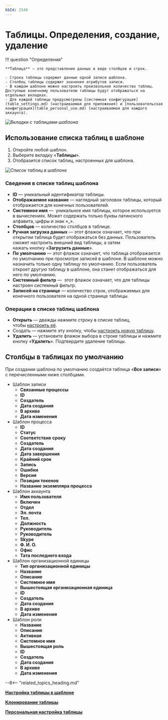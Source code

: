 ```yaml
---
kbId: 2548
---
```


# Таблицы. Определения, создание, удаление

!!! question "Определения"

    **Таблица** — это представление данных в виде столбцов и строк.

    - Строка таблицы содержит данные одной записи шаблона.
    - Столбец таблицы содержит значения атрибутов записи.
    - В каждом шаблоне можно настроить произвольное количество таблиц. Доступные конечному пользователю таблицы будут отображаться на отдельных вкладках.
    - Для каждой таблицы предусмотрены [системная конфигурация](table_settings.md) (настраиваемая для приложения) и [пользовательская конфигурация](table_personal_use.md) (настраиваемая для каждого аккаунта).

_![Вкладки с таблицами шаблона](table_definition_table_templates.png)_

## Использование списка таблиц в шаблоне

1. Откройте любой шаблон.
2. Выберите вкладку «**Таблицы**».
3. Отобразится список таблиц, настроенных для шаблона.

_![Список таблиц в шаблоне](table_definition_tables_list.png)_

### Сведения в списке таблиц шаблона

- **ID** — уникальный идентификатор таблицы.
- **Отображаемое название** — наглядный заголовок таблицы, который отображается для конечных пользователей.
- **Системное имя** —  уникальное имя таблицы, которое используется в вычислениях. Может содержать только буквы латинского алфавита, цифры и знак «_».
- **Столбцов** — количество столбцов в таблице.
- **Ручная загрузка данных** — этот флажок означает, что при открытии таблица будет отображаться без данных. Пользователь сможет настроить внешний вид таблицы, а затем нажать кнопку «**Загрузить данные**».
- **По умолчанию** — этот флажок означает, что таблица отображается по умолчанию при просмотре записей в шаблоне. В шаблоне можно назначить только одну таблицу по умолчанию. Если пользователь откроет другую таблицу в шаблоне, она станет отображаться для него по умолчанию.
- **Системный фильтр** —  этот флажок означает, что для таблицы настроен системный фильтр.
- **Записей на странице** — количество строк, отображаемых для конечного пользователя на одной странице таблицы.

### Операции в списке таблиц шаблона

- **Открыть** — дважды нажмите строку в списке таблиц, чтобы [настроить её](table_settings.md).
- Создать — нажмите эту кнопку, чтобы [настроить новую таблицу](table_settings.md).
- **Удалить** — установите флажок выбора в строке таблицы и нажмите кнопку «**Удалить**». Подтвердите удаление таблицы.

## Столбцы в таблицах по умолчанию

При создании шаблона по умолчанию создаётся таблица «**Все записи**» с перечисленными ниже столбцами.

- Шаблон записи
    - **Связанные процессы**
    - **ID**
    - **Создатель**
    - **Дата создания**
    - **В архиве**
    - **Дата изменения**
- Шаблон процесса
    - **ID**
    - **Статус**
    - **Соответствие сроку**
    - **Создатель**
    - **Дата создания**
    - **Дата завершения**
    - **Крайний срок**
    - **Запись**
    - **Ошибки**
    - **Версия**
    - **Позиции токенов**
    - **Название экземпляра процесса**
- Шаблон аккаунта
    - **Имя пользователя**
    - **Включен**
    - **Отдел**
    - **Эл. почта**
    - **Тел.**
    - **Должность**
    - **Руководитель** 
    - **Руководитель**
    - **Skype**
    - **Ф. И. О.**
    - **Офис**
    - **Тата последнего входа**
- Шаблон организационной единицы
    - **Тип организационной единицы**
    - **Название**
    - **Описание**
    - **Системное имя**
    - **Вышестоящая организационная единица**
    - **ID**
    - **Создатель**
    - **Дата создания**
    - **В архиве**
    - **Дата изменения**
- Шаблон роли
    - **Название**
    - **Описание**
    - **Активная**
    - **Системное имя**
    - **Вышестоящая роль**
    - **ID**
    - **Создатель**
    - **Дата создания**
    - **В архиве**
    - **Дата изменения**

--8<-- "related_topics_heading.md"

**[Настройка таблицы в шаблоне](table_settings.md)**

**[Клонирование таблицы](table_clone.md)**

**[Персональная настройка таблицы](table_personal_use.md)**
